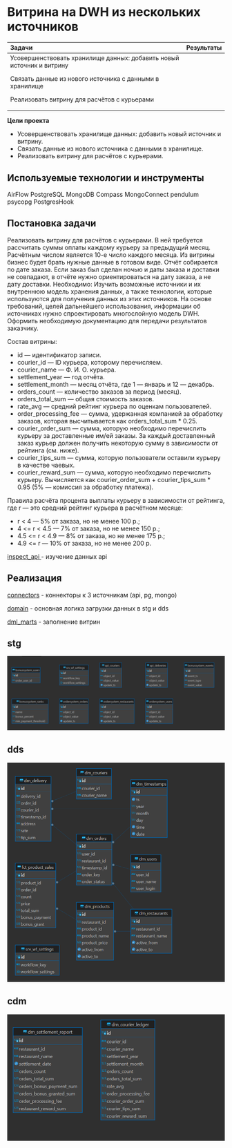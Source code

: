 # Витрина на DWH из нескольких источников


| Задачи                                                                                                                                                                                                                                                                                                                                 | Результаты |
| :------------------------------------------------------------------------------------------------------------------------------------------------------------------------------------------------------------------------------------------------------------------------------------------------------------------------------------------- | :------------------- |
| Усовершенствовать хранилище данных: добавить новый источник и витрину<P><P> Связать данные из нового источника с данными в хранилище <P><P> Реализовать витрину для расчётов с курьерами |                      |

**Цели проекта**

- Усовершенствовать хранилище данных: добавить новый источник и витрину.
- Связать данные из нового источника с данными в хранилище.
- Реализовать витрину для расчётов с курьерами.

## **Используемые технологии и инструменты**

AirFlow
PostgreSQL
MongoDB Compass
MongoConnect
pendulum
psycopg
PostgresHook

## **Постановка задачи**

Реализовать витрину для расчётов с курьерами. В ней требуется рассчитать суммы оплаты каждому курьеру за предыдущий месяц.  Расчётным числом является 10-е число каждого месяца. Из витрины бизнес будет брать нужные данные в готовом виде.
Отчёт собирается по дате заказа. Если заказ был сделан ночью и даты заказа и доставки не совпадают, в отчёте нужно ориентироваться на дату заказа, а не дату доставки.
Необходимо:
Изучить возможные источники и их внутреннюю модель хранения данных, а также технологии, которые используются для получения данных из этих источников.
На основе требований, целей дальнейшего использования, информации об источниках нужно спроектировать многослойную модель DWH.
Оформить необходимую документацию для передачи результатов заказчику.

Состав витрины:

* id —  идентификатор записи.
* courier\_id — ID курьера, которому перечисляем.
* courier\_name — Ф. И. О. курьера.
* settlement\_year  — год отчёта.
* settlement\_month  — месяц отчёта, где 1 — январь и 12 — декабрь.
* orders\_count  — количество заказов за период (месяц).
* orders\_total\_sum  — общая стоимость заказов.
* rate\_avg  — средний рейтинг курьера по оценкам пользователей.
* order\_processing\_fee  — сумма, удержанная компанией за обработку заказов, которая высчитывается      как orders\_total\_sum \* 0.25.
* courier\_order\_sum  — сумма, которую необходимо перечислить курьеру за доставленные им/ей      заказы. За каждый доставленный заказ курьер должен получить некоторую      сумму в зависимости от рейтинга (см. ниже).
* courier\_tips\_sum — сумма, которую пользователи оставили курьеру в качестве чаевых.
* courier\_reward\_sum  — сумма, которую необходимо перечислить курьеру. Вычисляется как courier\_order\_sum + courier\_tips\_sum \* 0.95 (5% — комиссия за обработку платежа).

Правила расчёта процента выплаты курьеру в зависимости от рейтинга, где r — это средний рейтинг курьера в расчётном месяце:

* r < 4 — 5% от заказа, но не менее 100 р.;
* 4 <= r < 4.5 — 7% от заказа, но не менее 150 р.;
* 4.5 <= r < 4.9 — 8% от заказа, но не менее 175 р.;
* 4.9 <= r — 10% от заказа, но не менее 200 р.

[inspect_api ](inspect_api.md)- изучение данных api

## Реализация

[connectors](src/dags/core/connectors) - коннекторы к 3 источникам (api, pg, mongo)

[domain](src/dags/core/domain) - основная логика загрузки данных в stg и dds

[dml_marts](src/dags/dml_marts) - заполнение витрин

## stg

![1730555567604](images/README/1730555567604.png)

## dds

![1730555592079](images/README/1730555592079.png)

## cdm

![1730555618110](images/README/1730555618110.png)
